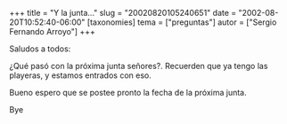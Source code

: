 +++
title = "Y la junta..."
slug = "20020820105240651"
date = "2002-08-20T10:52:40-06:00"
[taxonomies]
tema = ["preguntas"]
autor = ["Sergio Fernando Arroyo"]
+++

Saludos a todos:

¿Qué pasó con la próxima junta señores?. Recuerden que ya tengo las
playeras, y estamos entrados con eso.

Bueno espero que se postee pronto la fecha de la próxima junta.

Bye

